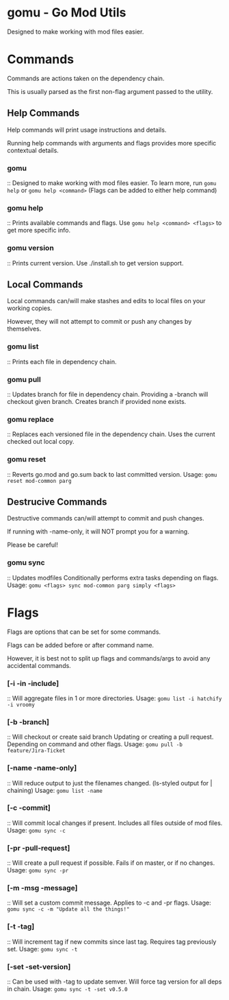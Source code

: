 # gomu - Go Mod Utils #
Designed to make working with mod files easier.

# Commands #
Commands are actions taken on the dependency chain.

This is usually parsed as the first non-flag argument passed to the utility.

## Help Commands ##
Help commands will print usage instructions and details.

Running help commands with arguments and flags provides more specific contextual details.

### gomu ###
  :: Designed to make working with mod files easier.
  To learn more, run `gomu help` or `gomu help <command>`
  (Flags can be added to either help command)

### gomu help ###
  :: Prints available commands and flags.
  Use `gomu help <command> <flags>` to get more specific info.

### gomu version ###
  :: Prints current version. Use ./install.sh to get version support.

## Local Commands ##
Local commands can/will make stashes and edits to local files on your working copies.

However, they will not attempt to commit or push any changes by themselves.

### gomu list ###
  :: Prints each file in dependency chain.

### gomu pull ###
  :: Updates branch for file in dependency chain.
  Providing a -branch will checkout given branch.
  Creates branch if provided none exists.

### gomu replace ###
  :: Replaces each versioned file in the dependency chain.
  Uses the current checked out local copy.

### gomu reset ###
  :: Reverts go.mod and go.sum back to last committed version.
  Usage: `gomu reset mod-common parg`


## Destrucive Commands ##
Destructive commands can/will attempt to commit and push changes.

If running with -name-only, it will NOT prompt you for a warning.

Please be careful!

### gomu sync ###
  :: Updates modfiles
  Conditionally performs extra tasks depending on flags.
  Usage: `gomu <flags> sync mod-common parg simply <flags>`

# Flags #
Flags are options that can be set for some commands. 

Flags can be added before or after command name.

However, it is best not to split up flags and commands/args to avoid any accidental commands.

### [-i -in -include] ###
  :: Will aggregate files in 1 or more directories.
  Usage: `gomu list -i hatchify -i vroomy`

### [-b -branch] ###
  :: Will checkout or create said branch
  Updating or creating a pull request.
  Depending on command and other flags.
  Usage: `gomu pull -b feature/Jira-Ticket`

### [-name -name-only] ###
  :: Will reduce output to just the filenames changed.
  (ls-styled output for | chaining)
  Usage: `gomu list -name`

### [-c -commit] ###
  :: Will commit local changes if present.
  Includes all files outside of mod files.
  Usage: `gomu sync -c`

### [-pr -pull-request] ###
  :: Will create a pull request if possible.
  Fails if on master, or if no changes.
  Usage: `gomu sync -pr`

### [-m -msg -message] ###
  :: Will set a custom commit message.
  Applies to -c and -pr flags.
  Usage: `gomu sync -c -m "Update all the things!"`

### [-t -tag] ###
  :: Will increment tag if new commits since last tag.
  Requires tag previously set.
  Usage: `gomu sync -t`

### [-set -set-version] ###
  :: Can be used with -tag to update semver.
  Will force tag version for all deps in chain.
  Usage: `gomu sync -t -set v0.5.0`

